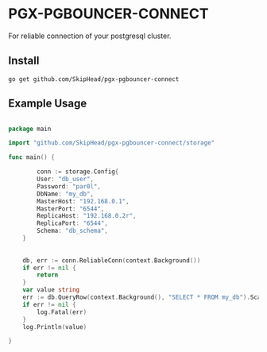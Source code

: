 # PGX-PGBOUNCER-CONNECT

For reliable connection of your postgresql cluster.

## Install

``` go get github.com/SkipHead/pgx-pgbouncer-connect ```

## Example Usage

```go

package main

import "github.com/SkipHead/pgx-pgbouncer-connect/storage"

func main() {

    	conn := storage.Config{
		User: "db_user",
		Password: "par0l",
		DbName: "my_db",
		MasterHost: "192.168.0.1",
		MasterPort: "6544",
		ReplicaHost: "192.168.0.2r",
		ReplicaPort: "6544",
		Schema: "db_schema",
	}
	
	
	db, err := conn.ReliableConn(context.Background())
	if err != nil {
		return
	}
	var value string
	err := db.QueryRow(context.Background(), "SELECT * FROM my_db").Scan(&value)
	if err != nil {
		log.Fatal(err)
	}
	log.Println(value)

}
```